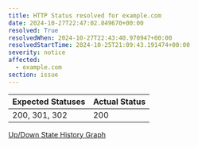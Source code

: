 ```yaml
---
title: HTTP Status resolved for example.com
date: 2024-10-27T22:47:02.849670+00:00
resolved: True
resolvedWhen: 2024-10-27T22:43:40.970947+00:00
resolvedStartTime: 2024-10-25T21:09:43.191474+00:00
severity: notice
affected:
  - example.com
section: issue
---
```


| Expected Statuses | Actual Status  |
|-------------------|----------------|
| 200, 301, 302 | 200 |


[Up/Down State History Graph](example.com-http.html)